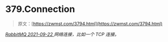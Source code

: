 <!--yml
category: 未分类
date: 0001-01-01 00:00:00
-->

# 379.Connection

> 原文：[https://zwmst.com/3794.html](https://zwmst.com/3794.html)

   [ *RabbitMQ* ](https://zwmst.com/rabbitmq)*[ <time datetime="2021-09-23T00:51:57+08:00"> 2021-09-22 </time> ](https://zwmst.com/3794.html)  网络连接，比如一个 TCP 连接。*